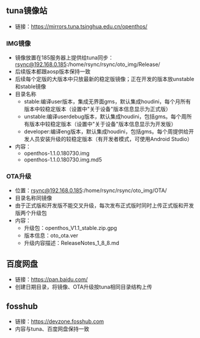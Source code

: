 ## tuna镜像站
- 链接：https://mirrors.tuna.tsinghua.edu.cn/openthos/
### IMG镜像
- 镜像放置在185服务器上提供给tuna同步：rsync@192.168.0.185:/home/rsync/rsync/oto_img/Release/
- 后续版本都跟aosp版本保持一致
- 后续每个定版的大版本中只放最新的稳定版镜像；正在开发的版本放unstable和stable镜像
- 目录名称
   - stable:编译user版本，集成无界面gms，默认集成houdini，每个月所有版本中较稳定版本（设置中"关于设备"版本信息显示为正式版）
   - unstable:编译userdebug版本，默认集成houdini，包括gms。每个周所有版本中较稳定版本（设置中"关于设备"版本信息显示为开发版）
   - developer:编译eng版本，默认集成houdini，包括gms。每个周提供给开发人员安装升级的较稳定版本（有开发者模式，可使用Android Studio）
- 内容：
   - openthos-1.1.0.180730.img
   - openthos-1.1.0.180730.img.md5
### OTA升级
- 位置：rsync@192.168.0.185:/home/rsync/rsync/oto_img/OTA/
- 目录名称同镜像
- 由于正式版和开发版不能交叉升级，每次发布正式版时同时上传正式版和开发版两个升级包
- 内容：
   - 升级包：openthos_V1.1_stable.zip.gpg
   - 版本信息：oto_ota.ver
   - 升级内容描述：ReleaseNotes_1_8_8.md

## 百度网盘
- 链接：https://pan.baidu.com/
- 创建日期目录，将镜像、OTA升级按tuna相同目录结构上传

## fosshub
- 链接：https://devzone.fosshub.com
- 内容与tuna、百度网盘保持一致
